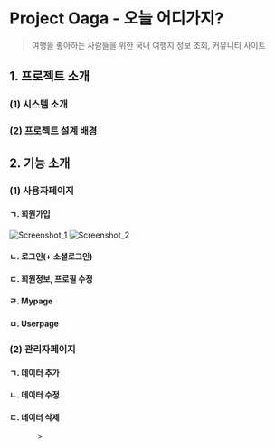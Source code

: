 # Project Oaga - 오늘 어디가지? 
  >여행을 좋아하는 사람들을 위한 국내 여행지 정보 조회, 커뮤니티 사이트
## 1. 프로젝트 소개
  ### (1) 시스템 소개
  ### (2) 프로젝트 설계 배경
## 2. 기능 소개
  ### (1) 사용자페이지
  #### ㄱ. 회원가입
![Screenshot_1](https://user-images.githubusercontent.com/100888879/181199137-8ab6e276-24ae-4b4f-9e85-224f2a9d6cd2.png) ![Screenshot_2](https://user-images.githubusercontent.com/100888879/181199152-a3734cef-41b0-40c1-aa3f-d1bf91e632f2.png)


  
  #### ㄴ. 로그인(+ 소셜로그인)
  #### ㄷ. 회원정보, 프로필 수정
  #### ㄹ. Mypage
  #### ㅁ. Userpage
  
  ### (2) 관리자페이지
  #### ㄱ. 데이터 추가
  #### ㄴ. 데이터 수정
  #### ㄷ. 데이터 삭제
           >
